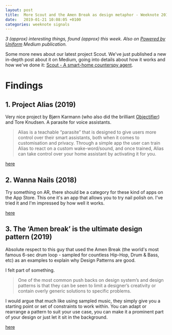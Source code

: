 ```yaml
---
layout: post
title:  More Scout and the Amen Break as design metaphor - Weeknote 2019/2
date:   2019-01-21 10:08:05 +0100
categories: weeknote signals
---
```


_3 (approx) interesting things, found (approx) this week. Also on [Powered by Uniform](https://medium.com/uniform-creative-technology/tagged/weeknotes) Medium publication._

<!--  
The weeknote structure

Do yourself a favour, write it first on paper

1. Context
2. Problem
3. Solution

-->


Some more news about our latest project Scout. We've just published a new in-depth post about it on Medium, going into details about how it works and how we've done it: [Scout - A smart-home counterspy agent](https://medium.com/uniform-creative-technology/scout-a-smart-home-counter-agent-88d58dc0b45e).


# Findings


## 1. Project Alias (2019)

Very nice project by Bjørn Karmann (who also did the brilliant [Objectifier](http://bjoernkarmann.dk/objectifier)) and Tore Knudsen. A parasite for voice assistants.

> Alias is a teachable “parasite” that is designed to give users more control over their smart assistants, both when it comes to customisation and privacy. Through a simple app the user can train Alias to react on a custom wake-word/sound, and once trained, Alias can take control over your home assistant by activating it for you.

[here](http://bjoernkarmann.dk/project_alias)


## 2. Wanna Nails (2018)

Try something on AR, there should be a category for these kind of apps on the App Store. This one it's an app that allows you to try nail polish on. I've tried it and I'm impressed by how well it works.

[here](https://wanna.by/)

##  3. The ‘Amen break’ is the ultimate design pattern (2019)

Absolute respect to this guy that used the Amen Break (the world's most famous 6-sec drum loop - sampled for countless Hip-Hop, Drum & Bass, etc) as an examples to explain why Design Patterns are good.

I felt part of something.

> One of the most common push backs on design system’s and design patterns is that they can be seen to limit a designer’s creativity or contain overly generic solutions to specific problems.
>
I would argue that much like using sampled music, they simply give you a starting point or set of constraints to work within. You can adapt or rearrange a pattern to suit your use case, you can make it a prominent part of your design or just let it sit in the background.


[here](https://uxdesign.cc/the-amen-break-is-the-ultimate-design-pattern-53701e79e461)
